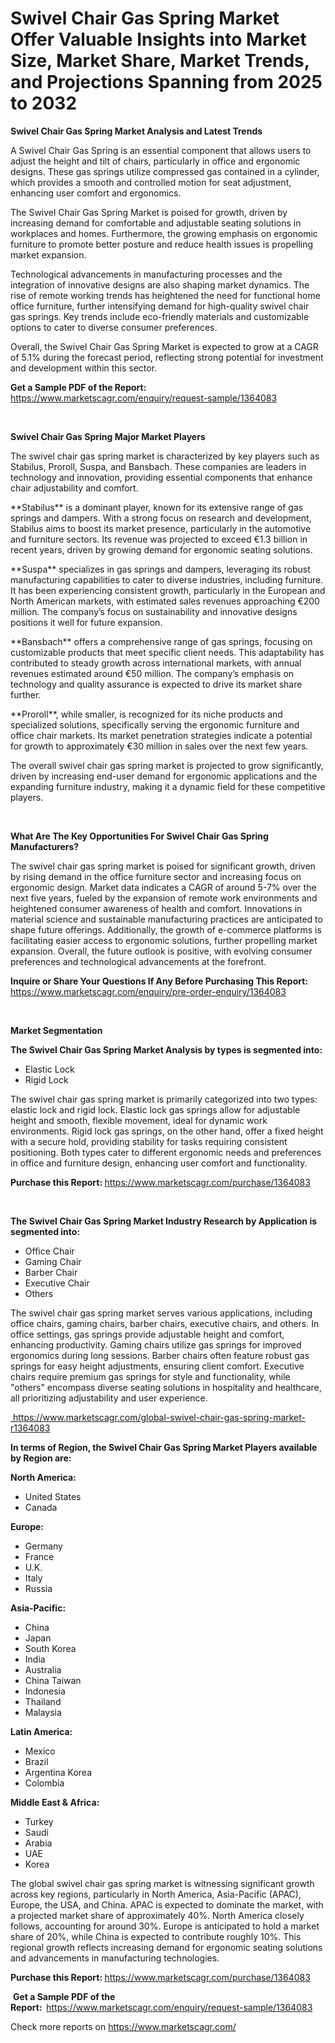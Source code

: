 <p><h1>Swivel Chair Gas Spring Market Offer Valuable Insights into Market Size, Market Share, Market Trends, and Projections Spanning from 2025 to 2032</h1></p><p><strong>Swivel Chair Gas Spring Market Analysis and Latest Trends</strong></p>
<p><p>A Swivel Chair Gas Spring is an essential component that allows users to adjust the height and tilt of chairs, particularly in office and ergonomic designs. These gas springs utilize compressed gas contained in a cylinder, which provides a smooth and controlled motion for seat adjustment, enhancing user comfort and ergonomics. </p><p>The Swivel Chair Gas Spring Market is poised for growth, driven by increasing demand for comfortable and adjustable seating solutions in workplaces and homes. Furthermore, the growing emphasis on ergonomic furniture to promote better posture and reduce health issues is propelling market expansion. </p><p>Technological advancements in manufacturing processes and the integration of innovative designs are also shaping market dynamics. The rise of remote working trends has heightened the need for functional home office furniture, further intensifying demand for high-quality swivel chair gas springs. Key trends include eco-friendly materials and customizable options to cater to diverse consumer preferences. </p><p>Overall, the Swivel Chair Gas Spring Market is expected to grow at a CAGR of 5.1% during the forecast period, reflecting strong potential for investment and development within this sector.</p></p>
<p><strong>Get a Sample PDF of the Report:&nbsp;</strong> <a href="https://www.marketscagr.com/enquiry/request-sample/1364083?utm_campaign=2526&utm_medium=2&utm_source=Github&utm_content=ia&utm_term=10042025&utm_id=swivel-chair-gas-spring">https://www.marketscagr.com/enquiry/request-sample/1364083</a></p>
<p>&nbsp;</p>
<p><strong>Swivel Chair Gas Spring Major Market Players</strong></p>
<p><p>The swivel chair gas spring market is characterized by key players such as Stabilus, Proroll, Suspa, and Bansbach. These companies are leaders in technology and innovation, providing essential components that enhance chair adjustability and comfort.</p><p>**Stabilus** is a dominant player, known for its extensive range of gas springs and dampers. With a strong focus on research and development, Stabilus aims to boost its market presence, particularly in the automotive and furniture sectors. Its revenue was projected to exceed €1.3 billion in recent years, driven by growing demand for ergonomic seating solutions.</p><p>**Suspa** specializes in gas springs and dampers, leveraging its robust manufacturing capabilities to cater to diverse industries, including furniture. It has been experiencing consistent growth, particularly in the European and North American markets, with estimated sales revenues approaching €200 million. The company’s focus on sustainability and innovative designs positions it well for future expansion.</p><p>**Bansbach** offers a comprehensive range of gas springs, focusing on customizable products that meet specific client needs. This adaptability has contributed to steady growth across international markets, with annual revenues estimated around €50 million. The company’s emphasis on technology and quality assurance is expected to drive its market share further.</p><p>**Proroll**, while smaller, is recognized for its niche products and specialized solutions, specifically serving the ergonomic furniture and office chair markets. Its market penetration strategies indicate a potential for growth to approximately €30 million in sales over the next few years.</p><p>The overall swivel chair gas spring market is projected to grow significantly, driven by increasing end-user demand for ergonomic applications and the expanding furniture industry, making it a dynamic field for these competitive players.</p></p>
<p>&nbsp;</p>
<p><strong>What Are The Key Opportunities For Swivel Chair Gas Spring Manufacturers?</strong></p>
<p><p>The swivel chair gas spring market is poised for significant growth, driven by rising demand in the office furniture sector and increasing focus on ergonomic design. Market data indicates a CAGR of around 5-7% over the next five years, fueled by the expansion of remote work environments and heightened consumer awareness of health and comfort. Innovations in material science and sustainable manufacturing practices are anticipated to shape future offerings. Additionally, the growth of e-commerce platforms is facilitating easier access to ergonomic solutions, further propelling market expansion. Overall, the future outlook is positive, with evolving consumer preferences and technological advancements at the forefront.</p></p>
<p><strong>Inquire or Share Your Questions If Any Before Purchasing This Report:</strong> <a href="https://www.marketscagr.com/enquiry/pre-order-enquiry/1364083?utm_campaign=2526&utm_medium=2&utm_source=Github&utm_content=ia&utm_term=10042025&utm_id=swivel-chair-gas-spring">https://www.marketscagr.com/enquiry/pre-order-enquiry/1364083</a></p>
<p>&nbsp;</p>
<p><strong>Market Segmentation</strong></p>
<p><strong>The Swivel Chair Gas Spring Market Analysis by types is segmented into:</strong></p>
<p><ul><li>Elastic Lock</li><li>Rigid Lock</li></ul></p>
<p><p>The swivel chair gas spring market is primarily categorized into two types: elastic lock and rigid lock. Elastic lock gas springs allow for adjustable height and smooth, flexible movement, ideal for dynamic work environments. Rigid lock gas springs, on the other hand, offer a fixed height with a secure hold, providing stability for tasks requiring consistent positioning. Both types cater to different ergonomic needs and preferences in office and furniture design, enhancing user comfort and functionality.</p></p>
<p><strong>Purchase this Report:&nbsp;</strong><a href="https://www.marketscagr.com/purchase/1364083?utm_campaign=2526&utm_medium=2&utm_source=Github&utm_content=ia&utm_term=10042025&utm_id=swivel-chair-gas-spring">https://www.marketscagr.com/purchase/1364083</a></p>
<p>&nbsp;</p>
<p><strong>The Swivel Chair Gas Spring Market Industry Research by Application is segmented into:</strong></p>
<p><ul><li>Office Chair</li><li>Gaming Chair</li><li>Barber Chair</li><li>Executive Chair</li><li>Others</li></ul></p>
<p><p>The swivel chair gas spring market serves various applications, including office chairs, gaming chairs, barber chairs, executive chairs, and others. In office settings, gas springs provide adjustable height and comfort, enhancing productivity. Gaming chairs utilize gas springs for improved ergonomics during long sessions. Barber chairs often feature robust gas springs for easy height adjustments, ensuring client comfort. Executive chairs require premium gas springs for style and functionality, while "others" encompass diverse seating solutions in hospitality and healthcare, all prioritizing adjustability and user experience.</p></p>
<p><a href="https://www.marketscagr.com/global-swivel-chair-gas-spring-market-r1364083?utm_campaign=2526&utm_medium=2&utm_source=Github&utm_content=ia&utm_term=10042025&utm_id=swivel-chair-gas-spring">&nbsp;https://www.marketscagr.com/global-swivel-chair-gas-spring-market-r1364083</a></p>
<p><strong>In terms of Region, the Swivel Chair Gas Spring Market Players available by Region are:</strong></p>
<p>
    <p> <strong> North America: </strong>
        <ul>
            <li>United States</li>
            <li>Canada</li>
        </ul>
        </p> 
    <p> <strong> Europe: </strong>
        <ul>
            <li>Germany</li>
            <li>France</li>
            <li>U.K.</li>
            <li>Italy</li>
            <li>Russia</li>
        </ul>
        </p> 
    <p> <strong> Asia-Pacific: </strong>
        <ul>
            <li>China</li>
            <li>Japan</li>
            <li>South Korea</li>
            <li>India</li>
            <li>Australia</li>
            <li>China Taiwan</li>
            <li>Indonesia</li>
            <li>Thailand</li>
            <li>Malaysia</li>
        </ul>
        </p> 
    <p> <strong> Latin America: </strong>
        <ul>
            <li>Mexico</li>
            <li>Brazil</li>
            <li>Argentina Korea</li>
            <li>Colombia</li>
        </ul>
        </p> 
    <p> <strong> Middle East & Africa: </strong>
        <ul>
            <li>Turkey</li>
            <li>Saudi</li>
            <li>Arabia</li>
            <li>UAE</li>
            <li>Korea</li>
        </ul>
    </p>
    </p>
<p><p>The global swivel chair gas spring market is witnessing significant growth across key regions, particularly in North America, Asia-Pacific (APAC), Europe, the USA, and China. APAC is expected to dominate the market, with a projected market share of approximately 40%. North America closely follows, accounting for around 30%. Europe is anticipated to hold a market share of 20%, while China is expected to contribute roughly 10%. This regional growth reflects increasing demand for ergonomic seating solutions and advancements in manufacturing technologies.</p></p>
<p><strong>Purchase this Report: </strong><a href="https://www.marketscagr.com/purchase/1364083?utm_campaign=2526&utm_medium=2&utm_source=Github&utm_content=ia&utm_term=10042025&utm_id=swivel-chair-gas-spring">https://www.marketscagr.com/purchase/1364083</a></p>
<p>&nbsp;<strong>Get a Sample PDF of the Report:&nbsp;&nbsp;</strong><a href="https://www.marketscagr.com/enquiry/request-sample/1364083?utm_campaign=2526&utm_medium=2&utm_source=Github&utm_content=ia&utm_term=10042025&utm_id=swivel-chair-gas-spring">https://www.marketscagr.com/enquiry/request-sample/1364083</a></p>
<p><strong></strong></p>
<p>Check more reports on <a href="https://www.marketscagr.com/?utm_campaign=2526&utm_medium=2&utm_source=Github&utm_content=ia&utm_term=10042025&utm_id=swivel-chair-gas-spring">https://www.marketscagr.com/</a></p>